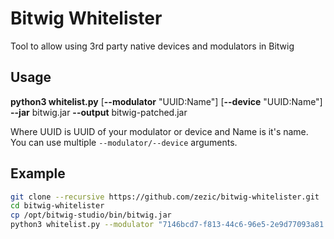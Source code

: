 # Bitwig Whitelister

Tool to allow using 3rd party native devices and modulators in Bitwig

## Usage

**python3 whitelist.py** [**--modulator** "UUID:Name"] [**--device** "UUID:Name"] **--jar** bitwig.jar **--output** bitwig-patched.jar

Where UUID is UUID of your modulator or device and Name is it's name. You can use multiple `--modulator/--device` arguments.

## Example

```bash
git clone --recursive https://github.com/zezic/bitwig-whitelister.git
cd bitwig-whitelister
cp /opt/bitwig-studio/bin/bitwig.jar
python3 whitelist.py --modulator "7146bcd7-f813-44c6-96e5-2e9d77093a81:Zath" --jar bitwig.jar --output bitwig-patched.jar
```
